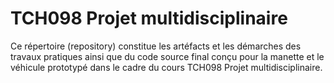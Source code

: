 # TCH098 Projet multidisciplinaire
Ce répertoire (repository) constitue les artéfacts et les démarches des travaux pratiques ainsi que du code source final conçu pour la manette et le véhicule prototypé dans le cadre du cours TCH098 Projet multidisciplinaire.
